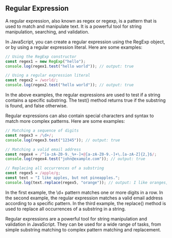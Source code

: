 ## Regular Expression

A regular expression, also known as regex or regexp, is a pattern that is used to match and manipulate text. It is a powerful tool for string manipulation, searching, and validation.

In JavaScript, you can create a regular expression using the RegExp object, or by using a regular expression literal. Here are some examples:


```javascript
// Using the RegExp constructor
const regex1 = new RegExp("hello");
console.log(regex1.test("hello world")); // output: true

// Using a regular expression literal
const regex2 = /world/;
console.log(regex2.test("hello world")); // output: true
```

In the above examples, the regular expressions are used to test if a string contains a specific substring. The test() method returns true if the substring is found, and false otherwise.

Regular expressions can also contain special characters and syntax to match more complex patterns. Here are some examples:

```javascript
// Matching a sequence of digits
const regex3 = /\d+/;
console.log(regex3.test("12345")); // output: true

// Matching a valid email address
const regex4 = /^[a-zA-Z0-9._%+-]+@[a-zA-Z0-9.-]+\.[a-zA-Z]{2,}$/;
console.log(regex4.test("john@example.com")); // output: true

// Replacing all occurrences of a substring
const regex5 = /apple/g;
const text = "I like apples, but not pineapples.";
console.log(text.replace(regex5, "orange")); // output: I like oranges, but not pineoranges.
```

In the first example, the \d+ pattern matches one or more digits in a row. In the second example, the regular expression matches a valid email address according to a specific pattern. In the third example, the replace() method is used to replace all occurrences of a substring in a string.

Regular expressions are a powerful tool for string manipulation and validation in JavaScript. They can be used for a wide range of tasks, from simple substring matching to complex pattern matching and replacement.
